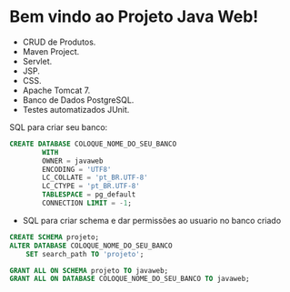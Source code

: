 # **Bem vindo ao Projeto Java Web!**

* CRUD de Produtos.
* Maven Project.
* Servlet.
* JSP.
* CSS.
* Apache Tomcat 7.
* Banco de Dados PostgreSQL.
* Testes automatizados JUnit.

SQL para criar seu banco:
```sql
CREATE DATABASE COLOQUE_NOME_DO_SEU_BANCO
        WITH 
        OWNER = javaweb
        ENCODING = 'UTF8'
        LC_COLLATE = 'pt_BR.UTF-8'
        LC_CTYPE = 'pt_BR.UTF-8'
        TABLESPACE = pg_default
        CONNECTION LIMIT = -1;
```    
* SQL para criar schema e dar permissões ao usuario no banco criado
```sql
CREATE SCHEMA projeto;
ALTER DATABASE COLOQUE_NOME_DO_SEU_BANCO
    SET search_path TO 'projeto';

GRANT ALL ON SCHEMA projeto TO javaweb;
GRANT ALL ON DATABASE COLOQUE_NOME_DO_SEU_BANCO TO javaweb;
```
